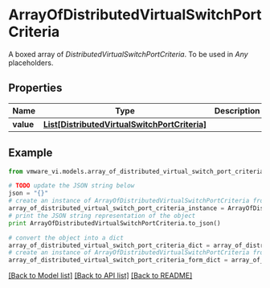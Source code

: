# ArrayOfDistributedVirtualSwitchPortCriteria

A boxed array of *DistributedVirtualSwitchPortCriteria*. To be used in *Any* placeholders. 

## Properties
Name | Type | Description | Notes
------------ | ------------- | ------------- | -------------
**value** | [**List[DistributedVirtualSwitchPortCriteria]**](DistributedVirtualSwitchPortCriteria.md) |  | 

## Example

```python
from vmware_vi.models.array_of_distributed_virtual_switch_port_criteria import ArrayOfDistributedVirtualSwitchPortCriteria

# TODO update the JSON string below
json = "{}"
# create an instance of ArrayOfDistributedVirtualSwitchPortCriteria from a JSON string
array_of_distributed_virtual_switch_port_criteria_instance = ArrayOfDistributedVirtualSwitchPortCriteria.from_json(json)
# print the JSON string representation of the object
print ArrayOfDistributedVirtualSwitchPortCriteria.to_json()

# convert the object into a dict
array_of_distributed_virtual_switch_port_criteria_dict = array_of_distributed_virtual_switch_port_criteria_instance.to_dict()
# create an instance of ArrayOfDistributedVirtualSwitchPortCriteria from a dict
array_of_distributed_virtual_switch_port_criteria_form_dict = array_of_distributed_virtual_switch_port_criteria.from_dict(array_of_distributed_virtual_switch_port_criteria_dict)
```
[[Back to Model list]](../README.md#documentation-for-models) [[Back to API list]](../README.md#documentation-for-api-endpoints) [[Back to README]](../README.md)


